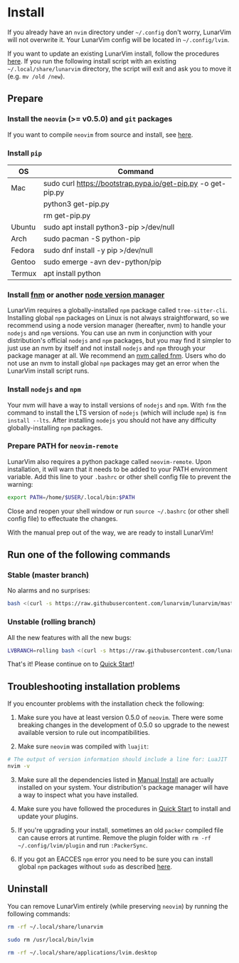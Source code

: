 # Install

If you already have an `nvim` directory under `~/.config` don't worry, LunarVim will not overwrite it. Your LunarVim config will be located in `~/.config/lvim`.

If you want to update an existing LunarVim install, follow the procedures [here](./03-updating.md). If you run the following install script with an existing `~/.local/share/lunarvim` directory, the script will exit and ask you to move it (e.g. `mv /old /new`).

## Prepare

### Install the `neovim` (>= v0.5.0) and `git` packages

If you want to compile `neovim` from source and install, see [here](./dev/#compiling-neovim-from-source).

### Install `pip`

|   OS  | Command     |
|-------|-------------|
|Mac    |sudo curl https://bootstrap.pypa.io/get-pip.py -o get-pip.py|
|       |python3 get-pip.py|
|       |rm get-pip.py|
|Ubuntu |sudo apt install python3-pip \>/dev/null|
|Arch   |sudo pacman -S python-pip|
|Fedora |sudo dnf install -y pip \>/dev/null|
|Gentoo |sudo emerge -avn dev-python/pip|
|Termux |apt install python|

### Install [fnm](https://github.com/Schniz/fnm) or another [node version manager](https://docs.npmjs.com/resolving-eacces-permissions-errors-when-installing-packages-globally)

LunarVim requires a globally-installed `npm` package called `tree-sitter-cli`. Installing global `npm` packages on Linux is not always straightforward, so we recommend using a node version manager (hereafter, nvm) to handle your `nodejs` and `npm` versions. You can use an nvm in conjunction with your distribution's official `nodejs` and `npm` packages, but you may find it simpler to just use an nvm by itself and not install `nodejs` and `npm` through your package manager at all. We recommend an [nvm called fnm](https://www.youtube.com/watch?v=ClrXIi8qTtI). Users who do not use an nvm to install global `npm` packages may get an error when the LunarVim install script runs.

### Install `nodejs` and `npm`

Your nvm will have a way to install versions of `nodejs` and `npm`. With `fnm` the command to install the LTS version of `nodejs` (which will include `npm`) is `fnm install --lts`. After installing `nodejs` you should not have any difficulty globally-installing `npm` packages.

### Prepare PATH for `neovim-remote`

LunarVim also requires a python package called `neovim-remote`. Upon installation, it will warn that it needs to be added to your PATH environment variable. Add this line to your `.bashrc` or other shell config file to prevent the warning:

```bash
export PATH=/home/$USER/.local/bin:$PATH
``` 

Close and reopen your shell window or run `source ~/.bashrc` (or other shell config file) to effectuate the changes.

With the manual prep out of the way, we are ready to install LunarVim!

## Run one of the following commands

### Stable (master branch)

No alarms and no surprises:

``` bash
bash <(curl -s https://raw.githubusercontent.com/lunarvim/lunarvim/master/utils/installer/install.sh)
```

### Unstable (rolling branch)

All the new features with all the new bugs:

```bash
LVBRANCH=rolling bash <(curl -s https://raw.githubusercontent.com/lunarvim/lunarvim/rolling/utils/installer/install.sh)
```

That's it! Please continue on to [Quick Start](./02-after-install.md)!

## Troubleshooting installation problems

If you encounter problems with the installation check the following: 

1. Make sure you have at least version 0.5.0 of `neovim`. There were some breaking changes in the development of 0.5.0 so upgrade to the newest available version to rule out incompatibilities.
 
2. Make sure `neovim` was compiled with `luajit`: 
```bash
# The output of version information should include a line for: LuaJIT 
nvim -v
```

3. Make sure all the dependencies listed in [Manual Install](./dev/#manual-install) are actually installed on your system. Your distribution's package manager will have a way to inspect what you have installed.

4. Make sure you have followed the procedures in [Quick Start](./02-after-install.md) to install and update your plugins.

5. If you're upgrading your install, sometimes an old `packer` compiled file can cause errors at runtime.  Remove the plugin folder with `rm -rf ~/.config/lvim/plugin` and run `:PackerSync`.

6. If you got an EACCES `npm` error you need to be sure you can install global `npm` packages without `sudo` as described [here](https://docs.npmjs.com/resolving-eacces-permissions-errors-when-installing-packages-globally).

## Uninstall

You can remove LunarVim entirely (while preserving `neovim`) by running the following commands: 

```bash
rm -rf ~/.local/share/lunarvim

sudo rm /usr/local/bin/lvim

rm -rf ~/.local/share/applications/lvim.desktop
```

